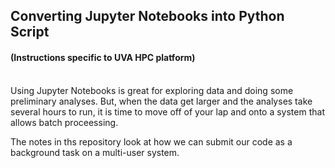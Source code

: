 ## Converting Jupyter Notebooks into Python Script
#### (Instructions specific to UVA HPC platform)
<br>
Using Jupyter Notebooks is great for exploring data and doing some preliminary analyses.  But, when the data get larger and the analyses take several hours to run, it is time to move off of your lap and onto a system that allows batch proceessing.

The notes in ths repository look at how we can submit our code as a background task on a multi-user system.
